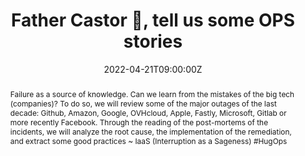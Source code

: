 ---
title: Father Castor 🐻, tell us some OPS stories

event: Devoxx FR 2022
event_url: https://devoxx.fr/

location: Paris (Palais des Congrès)
address:
  street: 2 Place de la Porte Maillot
  city: Paris
  region: Ile-De-France
  postcode: '75017'
  country: France

summary: Following the latest IT incidents? What can we learn?
abstract: "Failure as a source of knowledge. Can we learn from the mistakes of the big tech (companies)?
To do so, we will review some of the major outages of the last decade: Github, Amazon, Google, OVHcloud, Apple, Fastly, Microsoft, Gitlab or more recently Facebook. Through the reading of the post-mortems of the incidents, we will analyze the root cause, the implementation of the remediation, and extract some good practices

~ IaaS (Interruption as a Sageness) #HugOps"

date: "2022-04-21T09:00:00Z"
date_end: "2022-04-22T18:00:00Z"
all_day: false

publishDate: "2022-02-08T00:00:00Z"

authors: [David Aparicio]
tags: [Cloud, SRE]

featured: false

image:
  caption: 'Image credit: [**Devoxx FR 2022**](https://devoxx.fr/)'
  focal_point: Right

links:
- icon: binoculars
  icon_pack: fas
  name: Description
  url: https://cfp.devoxx.fr/2022/talk/BJV-2519
url_code: ""
url_pdf: ""
url_slides: "talks/DevoxxFR2022_PereCastor.pdf"
url_video: ""

slides: ""
projects: []
---